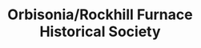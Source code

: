 ---
layout: repo
title: "Orbisonia/Rockhill Furnace Historical Society"
id: 14290
permalink: repos/14290/
---